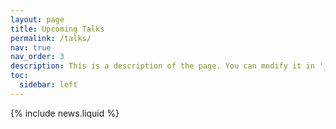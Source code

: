 ```yaml
---
layout: page
title: Upcoming Talks
permalink: /talks/
nav: true
nav_order: 3
description: This is a description of the page. You can modify it in '_pages/cv.md'. You can also change or remove the top pdf download button.
toc:
  sidebar: left
---
```


{% include news.liquid %}
